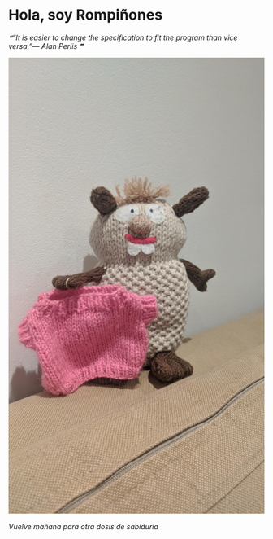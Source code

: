 # Hola, soy Rompiñones

<!--STARTS_HERE_QUOTE_README-->
<i>❝“It is easier to change the specification to fit the program than vice versa.”— Alan Perlis   ❞</i>
<!--ENDS_HERE_QUOTE_README-->

<!--START_SECTION:update_image-->
![alt text](https://raw.githubusercontent.com/focaalvarez/rompinones/main/.github/images/IMG_20220508_224119.jpg?raw=true)
<!--END_SECTION:update_image-->

*Vuelve mañana para otra dosis de sabiduría*

